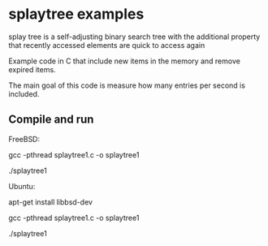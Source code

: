# splaytree examples
 splay tree is a self-adjusting binary search tree with the additional property that recently accessed elements are quick to access again
 
 Example code in C that include new items in the memory and remove expired items.
 
 The main goal of this code is measure how many entries per second is included.
 
 Compile and run
-----------
 
 FreeBSD:
 
 gcc -pthread splaytree1.c -o splaytree1
 
 ./splaytree1
 
 Ubuntu:
 
 apt-get install libbsd-dev
 
 gcc -pthread splaytree1.c -o splaytree1
 
 ./splaytree1
